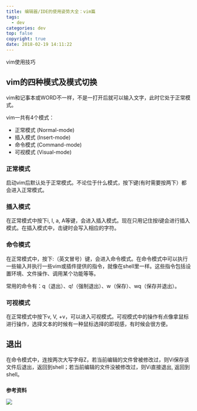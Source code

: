 ```yaml
---
title: 编辑器/IDE的使用姿势大全：vim篇
tags:
  - dev
categories: dev
top: false
copyright: true
date: 2018-02-19 14:11:22
---
```

vim使用技巧
<!--more-->

## vim的四种模式及模式切换
vim和记事本或WORD不一样，不是一打开后就可以输入文字，此时它处于正常模式。

vim一共有4个模式：

* 正常模式 (Normal-mode) 
* 插入模式 (Insert-mode)
* 命令模式 (Command-mode)
* 可视模式 (Visual-mode)


### 正常模式

启动vim后默认处于正常模式。不论位于什么模式，按下<Esc>键(有时需要按两下）都会进入正常模式。

### 插入模式

在正常模式中按下i, I, a, A等键，会进入插入模式。现在只用记住按i键会进行插入模式。在插入模式中，击键时会写入相应的字符。

### 命令模式

在正常模式中，按下:（英文冒号）键，会进入命令模式。在命令模式中可以执行一些输入并执行一些vim或插件提供的指令，就像在shell里一样。这些指令包括设置环境、文件操作、调用某个功能等等。

常用的命令有：q（退出）、q!（强制退出）、w（保存）、wq（保存并退出）。

### 可视模式

在正常模式中按下v, V, <Ctrl>+v，可以进入可视模式。可视模式中的操作有点像拿鼠标进行操作，选择文本的时候有一种鼠标选择的即视感，有时候会很方便。


## 退出
在命令模式中，连按两次大写字母Z，若当前编辑的文件曾被修改过，则Vi保存该文件后退出，返回到shell；若当前编辑的文件没被修改过，则Vi直接退出,   返回到shell。   
### 

**参考资料**
[]()

![](http://oankigr4l.bkt.clouddn.com/wexin.png)